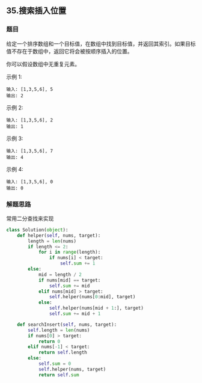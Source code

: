 ## 35.搜索插入位置

### 题目

给定一个排序数组和一个目标值，在数组中找到目标值，并返回其索引。如果目标值不存在于数组中，返回它将会被按顺序插入的位置。

你可以假设数组中无重复元素。

示例 1:

	输入: [1,3,5,6], 5
	输出: 2
	
示例 2:

	输入: [1,3,5,6], 2
	输出: 1
	
示例 3:

	输入: [1,3,5,6], 7
	输出: 4
	
示例 4:

	输入: [1,3,5,6], 0
	输出: 0
	
### 解题思路

常用二分查找来实现


```python
class Solution(object):
    def helper(self, nums, target):
        length = len(nums)
        if length <= 2:
            for i in range(length):
                if nums[i] < target:
                    self.sum += 1
        else:
            mid = length / 2
            if nums[mid] == target:
                self.sum += mid
            elif nums[mid] > target:
                self.helper(nums[0:mid], target)
            else:
                self.helper(nums[mid + 1:], target)
                self.sum += mid + 1

    def searchInsert(self, nums, target):
        self.length = len(nums)
        if nums[0] > target:
            return 0
        elif nums[-1] < target:
            return self.length
        else:
            self.sum = 0
            self.helper(nums, target)
            return self.sum
				

```
	